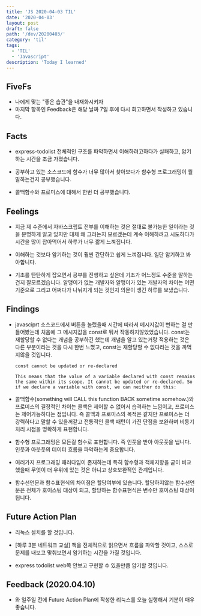 ```yaml
---
title: 'JS 2020-04-03 TIL'
date: '2020-04-03'
layout: post
draft: false
path: '/dev/20200403/'
category: 'til'
tags:
  - 'TIL'
  - 'Javascript'
description: 'Today I learned'
---
```


## FiveFs

- 나에게 맞는 "좋은 습관"을 내재화시키자
- 마지막 항목인 Feedback은 해당 날짜 7일 후에 다시 회고하면서 작성하고 있습니다.

## Facts

- express-todolist 전체적인 구조를 파악하면서 이해하려고하다가 실패하고, 암기하는 시간을 조금 가졌습니다.

- 공부하고 있는 소스코드에 함수가 너무 많아서 찾아보다가 함수형 프로그래밍이 뭘 말하는건지 공부했습니다.

- 콜백함수와 프로미스에 대해서 한번 더 공부했습니다.

## Feelings

- 지금 제 수준에서 자바스크립트 전부를 이해하는 것은 절대로 불가능한 일이라는 것을 분명하게 알고 있지만 대체 왜 그러는지 모르겠는데 계속 이해하려고 시도하다가 시간을 많이 잡아먹어서 하루가 너무 짧게 느껴집니다.

- 이해하는 것보다 암기하는 것이 훨씬 간단하고 쉽게 느껴집니다. 일단 암기하고 봐야합니다.

- 기초를 탄탄하게 잡으면서 공부를 진행하고 싶은데 기초가 어느정도 수준을 말하는건지 잘모르겠습니다. 알맹이가 없는 개발자와 알맹이가 있는 개발자의 차이는 어떤 기준으로 그리고 어쩌다가 나눠지게 되는 것인지 의문이 생긴 하루를 보냈습니다.

## Findings

- javasciprt 소스코드에서 버튼을 눌렀을때 시간에 따라서 메시지값이 변하는 걸 만들어봤는데 처음에 그 메시지값을 const로 둬서 작동하지않았었습니다. const는 재할당할 수 없다는 개념을 공부하긴 했는데 개념을 알고 있는거랑 적용하는 것은 다른 부분이라는 것을 다시 한번 느꼈고, const는 재할당할 수 없다라는 것을 까먹지않을 것입니다.

  ```
  const cannot be updated or re-declared

  This means that the value of a variable declared with const remains the same within its scope. It cannot be updated or re-declared. So if we declare a variable with const, we can neither do this:
  ```

- 콜백함수(something will CALL this function BACK sometime somehow.)와 프로미스의 결정적인 차이는 콜백은 제어할 수 없어서 습격하는 느낌이고, 프로미스는 제어가능하다는 점입니다. 즉 콜백과 프로미스의 목적은 같지만 프로미스는 더 강력하다고 말할 수 있을꺼같고 전통적인 콜백 패턴이 가진 단점을 보완하며 비동기 처리 시점을 명확하게 표현합니다.

- 함수형 프로그래밍은 모든걸 함수로 표현합니다. 즉 인풋을 받아 아웃풋을 냅니다. 인풋과 아웃풋의 데이터 흐름을 파악하는게 중요합니다.

- 여러가지 프로그래밍 패러다임이 존재하는데 특히 함수형과 객체지향을 굳이 비교했을때 무엇이 더 우위에 있는 것은 아니고 상호보완적인 관계입니다.

- 함수선언문과 함수표현식의 차이점은 할당여부에 있습니다. 할당하지않는 함수선언문은 전체가 호이스팅 대상이 되고, 할당하는 함수표현식은 변수만 호이스팅 대상이 됩니다.

## Future Action Plan

- 리눅스 설치를 할 것입니다.

- [하루 3분 네트워크 교실] 책을 전체적으로 읽으면서 흐름을 파악할 것이고, 스스로 문제를 내보고 맞춰보면서 암기하는 시간을 가질 것입니다.

- express todolist web쪽 안보고 구현할 수 있을만큼 암기할 것입니다.

## Feedback (2020.04.10)

- 와 일주일 전에 Future Action Plan에 작성한 리눅스를 오늘 실행해서 기분이 매우 좋습니다.
